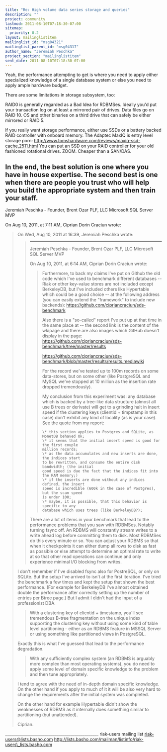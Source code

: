```yaml
---
title: "Re: High volume data series storage and queries"
description: ""
project: community
lastmod: 2011-08-10T07:18:30-07:00
sitemap:
  priority: 0.2
layout: mailinglistitem
mailinglist_id: "msg04321"
mailinglist_parent_id: "msg04317"
author_name: "Jeremiah Peschka"
project_section: "mailinglistitem"
sent_date: 2011-08-10T07:18:30-07:00
---
```



Yeah, the performance attempting to get is where you need to apply either 
specialized knowledge of a single database system or else you need to apply 
ample hardware budget.

There are some limitations in storage subsystem, too:

RAID0 is generally regarded as a Bad Idea for RDBMSes. Ideally you'd put your 
transaction log on at least a mirrored pair of drives. Data files go on RAID 
10. OS and other binaries on a third drive that can safely be either mirrored 
or RAID 5. 

If you really want storage performance, either use SSDs or a battery backed 
RAID controller with onboard memory. The Adaptec MaxIQ is entry level storage 
porn: http://www.tomshardware.com/reviews/maxiq-ssd-cache,2511.html You can put 
an SSD on your RAID controller for your old fashioned rotational drives. ZOOM. 
Cheaper than a SAN/DAS.

In the end, the best solution is one where you have in house expertise. The 
second best is one when there are people you trust who will help you build the 
appropriate system and then train your staff. 
---
Jeremiah Peschka - Founder, Brent Ozar PLF, LLC
 Microsoft SQL Server MVP

On Aug 10, 2011, at 7:11 AM, Ciprian Dorin Craciun wrote:

> On Wed, Aug 10, 2011 at 16:39, Jeremiah Peschka
>  wrote:
>> 
>> ---
>> Jeremiah Peschka - Founder, Brent Ozar PLF, LLC
>> Microsoft SQL Server MVP
>> 
>> On Aug 10, 2011, at 6:14 AM, Ciprian Dorin Craciun wrote:
>> 
>>> 
>>> Furthermore, to back my claims I've put on Github the old code
>>> which I've used to benchmark different databases -- Riak or other
>>> key-value stores are not included except BerkeleyDB, but I've included
>>> others like Hypertable which could be a good choice -- at the
>>> following address (you can easily extend the "framework" to include
>>> new backends):
>>> https://github.com/cipriancraciun/sds-benchmark
>>> 
>>> Also there is a "so-called" report I've put up at that time in the
>>> same place at -- the second link is the content of the wkipage and
>>> there are also images which GitHub doesn't display in the page:
>>> https://github.com/cipriancraciun/sds-benchmark/tree/master/results
>>> 
>>> https://github.com/cipriancraciun/sds-benchmark/blob/master/results/results.mediawiki
>>> 
>>> For the record we've tested up to 100m records on some
>>> data-stores, but on some other (like PostgreSQL and MySQL we've
>>> stopped at 10 million as the insertion rate dropped tremendously).
>>> 
>>> My conclusion from this experiment was: any database which is
>>> backed by a tree-like data structure (almost all use B trees or
>>> derivate) will get to a grinding halt in insert speed if the
>>> clustering keys (clientid + timpstamp in this case) don't exhibit any
>>> kind of locality (as is your case). See the quote from my report:
>>> ~~~~
>>> \* this section applies to Postgres and SQLite, as MonetDB behaved Ok;
>>> \* it seems that the initial insert speed is good for the first couple
>>> million records;
>>> \* as the data accumulates and new inserts are done, the indices start
>>> to be rewritten, and consume the entire disk bandwidth; (the initial
>>> good speed is due the fact that the indices fit into the RAM memory;)
>>> \* if the inserts are done without any indices defined, the insert
>>> speed is incredible (600k in the case of Postgres), but the scan speed
>>> is under 100;
>>> \* maybe, it is possible, that this behavior is specific to any
>>> database which uses trees (like BerkeleyDB?);
>>> ~~~~
>> 
>> There are a lot of items in your benchmark that lead to the performance 
>> problems that you saw with RDBMSes. Notably turning fsync off. An RDBMS will 
>> constantly stream writes to a write ahead log before committing them to 
>> disk. Most RDBMSes do this every minute or so. You can adjust your RDBMS so 
>> that when it checkpoints it can either dump all rows to disk as fast as 
>> possible or else attempt to determine an optimal rate to write at so that 
>> other read operations can continue and only experience minimal I/O blocking 
>> from writes.
> 
> I don't remember if I've disabled fsync also for PostreSQL, or
> only on SQLite. But the setup I've arrived to isn't at the first
> iteration. I've tried the benchmark a few times and kept the setup
> that shown the best performance. (For example for BerkeleyDB I've
> almost obtained double the performance after correctly setting up the
> number of entries per Btree page.) But I admit I didn't had the input
> of a professionist DBA.
> 
> 
>> With a clustering key of clientid + timestamp, you'll see tremendous B-tree 
>> fragmentation on the unique index supporting the clustering key without 
>> using some kind of table level partitioning - either as an RDBMS feature in 
>> MSSQL Server or using something like partitioned views in PostgreSQL.
> 
> Exactly this is what I've guessed that lead to the performance degradation.
> 
> 
>> With any sufficiently complex system (an RDBMS is arguably more complex than 
>> most operating systems), you do need to apply some level of domain specific 
>> knowledge to the problem and then tune appropriately.
> 
> I tend to agree with the need of in-depth domain specific
> knowledge. On the other hand if you apply to much of it it will be
> also very hard to change the requirements after the initial system was
> completed.
> 
> On the other hand for example Hypertable didn't show the
> weaknesses of RDBMS as it internally does something similar to
> partitioning (but unattended).
> 
> Ciprian.


\_\_\_\_\_\_\_\_\_\_\_\_\_\_\_\_\_\_\_\_\_\_\_\_\_\_\_\_\_\_\_\_\_\_\_\_\_\_\_\_\_\_\_\_\_\_\_
riak-users mailing list
riak-users@lists.basho.com
http://lists.basho.com/mailman/listinfo/riak-users\_lists.basho.com

